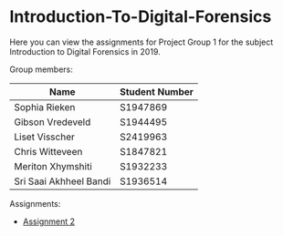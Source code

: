 # Introduction-To-Digital-Forensics
Here you can view the assignments for Project Group 1 for the subject Introduction to Digital Forensics in 2019.

Group members:

| Name                   | Student Number |   
|------------------------|----------------|  
| Sophia Rieken          | S1947869       |  
| Gibson Vredeveld       | S1944495       |  
| Liset Visscher         | S2419963       |  
| Chris Witteveen        | S1847821       |  
| Meriton Xhymshiti      | S1932233       |  
| Sri Saai Akhheel Bandi | S1936514       |  

Assignments:
 - [Assignment 2](assignment2/assignment2.ipynb)
